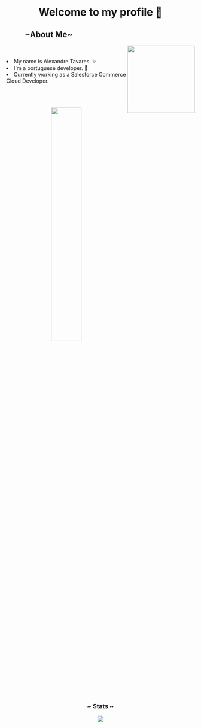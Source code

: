  <h1 align="center">Welcome to my profile 📃 </h1>
 <h2><b>&nbsp&nbsp&nbsp&nbsp&nbsp&nbsp&nbsp&nbsp&nbsp ~About Me~ </b></h2>
 <img align="right" width="180" height="180" src="https://github.com/TheRedCandyy/portfolio/blob/main/images/travis1.gif">
 <br>
 <br>
 <li>My name is Alexandre Tavares. ✨</li>
 <li>I'm a portuguese developer. 🧷</li>
 <li>Currently working as a Salesforce Commerce Cloud Developer.</li>
 <br>
 <br> 
 <h2></h2>
 <p align="center">
  <img src="https://github.com/TheRedCandyy/portfolio/blob/main/images/trippy_wow.gif" width="40%">
 </p>
 <h2></h2>
 <h3 align="center">~ Stats ~</h3>
 <p align="center">
  <img src="https://github-readme-stats.vercel.app/api/top-langs/?username=TheRedCandyy&layout=compact&theme=darcula">
 </p>
 <h2></h2>
